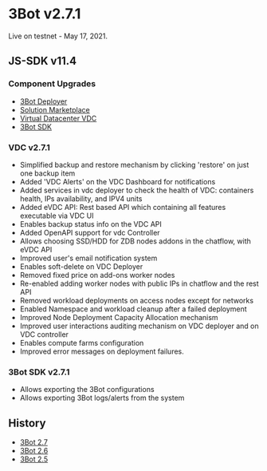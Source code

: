 
 # 3Bot v2.7.1
 
Live on testnet - May 17, 2021.

## JS-SDK v11.4

### Component Upgrades
- [3Bot Deployer](https://github.com/threefoldtech/js-sdk/tree/master/jumpscale/packages/threebot_deployer)
- [Solution Marketplace](https://github.com/threefoldtech/js-sdk/tree/master/jumpscale/packages/marketplace)
- [Virtual Datacenter VDC](https://github.com/threefoldtech/js-sdk/tree/master/jumpscale/packages/vdc)
- [3Bot SDK](https://github.com/threefoldtech/js-sdk/tree/development/master/packages/tfgrid_solutions)

### VDC v2.7.1
- Simplified backup and restore mechanism by clicking 'restore' on just one backup item
- Added 'VDC Alerts' on the VDC Dashboard for notifications
- Added services in vdc deployer to check the health of VDC:  containers health, IPs availability, and IPV4 units
- Added eVDC API: Rest based API which containing all features executable via VDC UI
- Enables backup status info on the VDC API
- Added OpenAPI support for vdc Controller
- Allows choosing SSD/HDD for ZDB nodes addons in the chatflow, with eVDC API
- Improved user's email notification system
- Enables soft-delete on VDC Deployer
- Removed fixed price on add-ons worker nodes
- Re-enabled adding worker nodes with public IPs in chatflow and the rest API
- Removed workload deployments on access nodes except for networks
- Enabled Namespace and workload cleanup after a failed deployment
- Improved Node Deployment Capacity Allocation mechanism
- Improved user interactions auditing mechanism on VDC deployer and on VDC controller 
- Enables compute farms configuration
- Improved error messages on deployment failures.


### 3Bot SDK v2.7.1
- Allows exporting the 3Bot configurations 
- Allows exporting 3Bot logs/alerts from the system

## History
- [3Bot 2.7](https://github.com/threefoldtech/home/blob/tfcloud2.7.1/products/3bot2.7.md)
- [3Bot 2.6](https://github.com/threefoldtech/home/blob/tfcloud2.7.1/products/3bot2.6.md)
- [3Bot 2.5](https://github.com/threefoldtech/home/blob/tfcloud2.7.1/products/3bot2.5.md)


